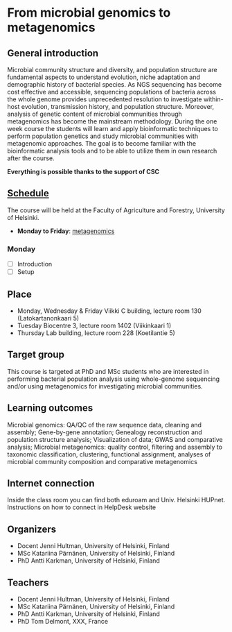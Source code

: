# From microbial genomics to metagenomics

## General introduction
Microbial community structure and diversity, and population structure are fundamental aspects to understand evolution, niche adaptation and demographic history of bacterial species. As NGS sequencing has become cost effective and accessible, sequencing populations of bacteria across the whole genome provides unprecedented resolution to investigate within-host evolution, transmission history, and population structure. Moreover, analysis of genetic content of microbial communities through metagenomics has become the mainstream methodology. During the one week course the students will learn and apply bioinformatic techniques to perform population genetics and study microbial communities with metagenomic approaches. The goal is to become familiar with the bioinformatic analysis tools and to be able to utilize them in own research after the course.

**Everything is possible thanks to the support of CSC**

## [Schedule](https://github.com/karkman/MetagenomeCourse2019/blob/master/ScheduleofCourse.md)
The course will be held at the Faculty of Agriculture and Forestry, University of Helsinki.
* **Monday to Friday**: [metagenomics](https://github.com/karkman/MetagenomeCourse2019/blob/master/Metagenomics.md)
### Monday
- [ ] Introduction
- [ ] Setup

## Place
* Monday, Wednesday & Friday Viikki C building, lecture room 130 (Latokartanonkaari 5)
* Tuesday Biocentre 3, lecture room 1402 (Viikinkaari 1)
* Thursday Lab building, lecture room 228 (Koetilantie 5)

## Target group
This course is targeted at PhD and MSc students who are interested in performing bacterial population analysis using whole-genome sequencing and/or using metagenomics for investigating microbial communities.

## Learning outcomes
Microbial genomics: QA/QC of the raw sequence data, cleaning and assembly; Gene-by-gene annotation; Genealogy reconstruction and population structure analysis; Visualization of data; GWAS and comparative analysis; Microbial metagenomics: quality control, filtering and assembly to taxonomic classification, clustering, functional assignment, analyses of microbial community composition and comparative metagenomics

## Internet connection
Inside the class room you can find both eduroam and Univ. Helsinki HUPnet. Instructions on how to connect in HelpDesk website

## Organizers
* Docent Jenni Hultman, University of Helsinki, Finland
* MSc Katariina Pärnänen, University of Helsinki, Finland
* PhD Antti Karkman, University of Helsinki, Finland

## Teachers
* Docent Jenni Hultman, University of Helsinki, Finland
* MSc Katariina Pärnänen, University of Helsinki, Finland
* PhD Antti Karkman, University of Helsinki, Finland
* PhD Tom Delmont, XXX, France
